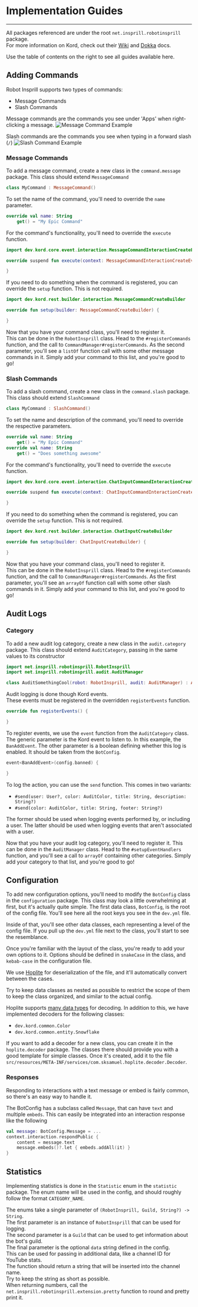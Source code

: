 # Implementation Guides

---

All packages referenced are under the root `net.insprill.robotinsprill` package.  
For more information on Kord, check out their [Wiki](https://github.com/kordlib/kord/wiki)
and [Dokka](https://kordlib.github.io/kord/) docs.

Use the table of contents on the right to see all guides available here.

## Adding Commands

Robot Insprill supports two types of commands:

- Message Commands
- Slash Commands

Message commands are the commands you see under 'Apps' when right-clicking a message.
![Message Command Example](../assets/message_command.png)

Slash commands are the commands you see when typing in a forward slash (`/`)
![Slash Command Example](../assets/slash_command.png)

### Message Commands

To add a message command, create a new class in the `command.message` package.
This class should extend `MessageCommand`

```kotlin
class MyCommand : MessageCommand() 
```

To set the name of the command, you'll need to override the `name` parameter.

```kotlin
override val name: String
    get() = "My Epic Command"
```

For the command's functionality, you'll need to override the `execute` function.

```kotlin
import dev.kord.core.event.interaction.MessageCommandInteractionCreateEvent

override suspend fun execute(context: MessageCommandInteractionCreateEvent) {

}
```

If you need to do something when the command is registered, you can override the `setup` function. This is not required.

```kotlin
import dev.kord.rest.builder.interaction.MessageCommandCreateBuilder

override fun setup(builder: MessageCommandCreateBuilder) {

}
```

Now that you have your command class, you'll need to register it.  
This can be done in the `RobotInsprill` class.
Head to the `#registerCommands` function, and the call to `CommandManager#registerCommands`.
As the second parameter, you'll see a `listOf` function call with some other message commands in it.
Simply add your command to this list, and you're good to go!

### Slash Commands

To add a slash command, create a new class in the `command.slash` package.
This class should extend `SlashCommand`

```kotlin
class MyCommand : SlashCommand() 
```

To set the name and description of the command, you'll need to override the respective parameters.

```kotlin
override val name: String
    get() = "My Epic Command"
override val name: String
    get() = "Does something awesome"
```

For the command's functionality, you'll need to override the `execute` function.

```kotlin
import dev.kord.core.event.interaction.ChatInputCommandInteractionCreateEvent

override suspend fun execute(context: ChatInputCommandInteractionCreateEvent) {

}
```

If you need to do something when the command is registered, you can override the `setup` function. This is not required.

```kotlin
import dev.kord.rest.builder.interaction.ChatInputCreateBuilder

override fun setup(builder: ChatInputCreateBuilder) {

}
```

Now that you have your command class, you'll need to register it.  
This can be done in the `RobotInsprill` class.
Head to the `#registerCommands` function, and the call to `CommandManager#registerCommands`.
As the first parameter, you'll see an `arrayOf` function call with some other slash commands in it.
Simply add your command to this list, and you're good to go!

## Audit Logs

### Category

To add a new audit log category, create a new class in the `audit.category` package.
This class should extend `AuditCategory`, passing in the same values to its constructor

```kotlin
import net.insprill.robotinsprill.RobotInsprill
import net.insprill.robotinsprill.audit.AuditManager

class AuditSomethingCool(robot: RobotInsprill, audit: AuditManager) : AuditCategory(robot, audit) 
```

Audit logging is done though Kord events.  
These events must be registered in the overridden `registerEvents` function.

```kotlin
override fun registerEvents() {

}
```

To register events, we use the `event` function from the `AuditCategory` class.  
The generic parameter is the Kord event to listen to. In this example, the `BanAddEvent`.
The other parameter is a boolean defining whether this log is enabled. It should be taken from the `BotConfig`.

```kotlin
event<BanAddEvent>(config.banned) {

}
```

To log the action, you can use the `send` function.
This comes in two variants:

- `#send(user: User?, color: AuditColor, title: String, description: String?)`
- `#send(color: AuditColor, title: String, footer: String?)`

The former should be used when logging events performed by, or including a user.
The latter should be used when logging events that aren't associated with a user.

Now that you have your audit log category, you'll need to register it.
This can be done in the `AuditManager` class. Head to the `#setupEventHandlers` function, and you'll see a call
to `arrayOf` containing other categories.
Simply add your category to that list, and you're good to go!

## Configuration

To add new configuration options, you'll need to modify the `BotConfig` class in the `configuration` package.
This class may look a little overwhelming at first, but it's actually quite simple.
The first data class, `BotConfig`, is the root of the config file.
You'll see here all the root keys you see in the `dev.yml` file.

Inside of that, you'll see other data classes, each representing a level of the config file.
If you pull up the `dev.yml` file next to the class, you'll start to see the resemblance.

Once you're familiar with the layout of the class, you're ready to add your own options to it.
Options should be defined in `snakeCase` in the class, and `kebab-case` in the configuration file.

We use [Hoplite](https://github.com/sksamuel/hoplite) for deserialization of the file, and it'll automatically convert
between the cases.

Try to keep data classes as nested as possible to restrict the scope of them to keep the class organized, and similar to
the actual config.

Hoplite supports [many data types](https://github.com/sksamuel/hoplite#decoders) for decoding.
In addition to this, we have implemented decoders for the following classes:

- `dev.kord.common.Color`
- `dev.kord.common.entity.Snowflake`

If you want to add a decoder for a new class, you can create it in the `hoplite.decoder` package.
The classes there should provide you with a good template for simple classes.
Once it's created, add it to the file `src/resources/META-INF/services/com.sksamuel.hoplite.decoder.Decoder`.

### Responses

Responding to interactions with a text message or embed is fairly common, so there's an easy way to handle it.

The BotConfig has a subclass called `Message`, that can have `text` and multiple `embeds`.
This can easily be integrated into an interaction response like the following

```kotlin
val message: BotConfig.Message = ...
context.interaction.respondPublic {
    content = message.text
    message.embeds()?.let { embeds.addAll(it) }
}
```

## Statistics

Implementing statistics is done in the `Statistic` enum in the `statistic` package.
The enum name will be used in the config, and should roughly follow the format `CATEGORY_NAME`.

The enums take a single parameter of `(RobotInsprill, Guild, String?) -> String`.  
The first parameter is an instance of `RobotInsprill` that can be used for logging.  
The second parameter is a `Guild` that can be used to get information about the bot's guild.  
The final parameter is the optional `data` string defined in the config.  
This can be used for passing in additional data, like a channel ID for YouTube stats.  
The function should return a string that will be inserted into the channel name.  
Try to keep the string as short as possible.  
When returning numbers, call the `net.insprill.robotinsprill.extension.pretty` function to round and pretty print it.
